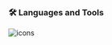 <h3 align="left">🛠️ Languages and Tools</h3>
<div align="left">
   <img src="https://go-skill-icons.vercel.app/api/icons?i=git,c,cpp,php,laravel,js,ts,react,nextjs,nodejs,python,dart,cs,dotnet,mongodb,mysql,postgres,linux,arduino,raspberrypi&theme=dark&perline=18" alt="icons"/> 

</div>


<br>
<br>
<br>
